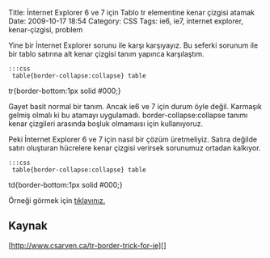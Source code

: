 Title: İnternet Explorer 6 ve 7 için Tablo tr elementine kenar çizgisi atamak
Date: 2009-10-17 18:54
Category: CSS
Tags: ie6, ie7, internet explorer, kenar-çizgisi, problem

Yine bir İnternet Explorer sorunu ile karşı karşıyayız. Bu seferki
sorunum ile bir tablo satırına alt kenar çizgisi tanım yapınca
karşılaştım. 

	:::css
	 table{border-collapse:collapse} table
tr{border-bottom:1px solid #000;} 

Gayet basit normal bir tanım. Ancak ie6 ve 7 için durum öyle değil.
Karmaşık gelmiş olmalı ki bu atamayı uygulamadı.
border-collapse:collapse tanımı kenar çizgileri arasında boşluk
olmamaısı için kullanıyoruz.

Peki İnternet Explorer 6 ve 7 için nasıl bir çözüm üretmeliyiz. Satıra
değilde satırı oluşturan hücrelere kenar çizgisi verirsek sorunumuz
ortadan kalkıyor.

	:::css
	 table{border-collapse:collapse} table
td{border-bottom:1px solid #000;} 

Örneği görmek için [tıklayınız.][]

## Kaynak

[http://www.csarven.ca/tr-border-trick-for-ie][]

</p>

  [tıklayınız.]: /dokumanlar/tablo_satiri_kenar.html
  [http://www.csarven.ca/tr-border-trick-for-ie]: http://www.csarven.ca/tr-border-trick-for-ie
    "http://www.csarven.ca/tr-border-trick-for-ie"
